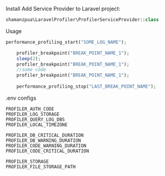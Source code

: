 Install
Add Service Provider to Laravel project:
```php
shamanzpua\LaravelProfiler\ProfilerServiceProvider::class
```

Usage
```php
performance_profiling_start("SOME_LOG_NAME");

    profiler_breakpoint("BREAK_POINT_NAME_1");
    sleep(2);
    profiler_breakpoint("BREAK_POINT_NAME_1");
    //some code
    profiler_breakpoint("BREAK_POINT_NAME_1");
    
    performance_profiling_stop("LAST_BREAK_POINT_NAME");
```

.env configs

```shell
PROFILER_AUTH_CODE
PROFILER_LOG_STORAGE
PROFILER_QUERY_LOG_DBS
PROFILER_LOCAL_TIMEZONE

PROFILER_DB_CRITICAL_DURATION
PROFILER_DB_WARNING_DURATION
PROFILER_CODE_WARNING_DURATION
PROFILER_CODE_CRITICAL_DURATION

PROFILER_STORAGE
PROFILER_FILE_STORAGE_PATH
```